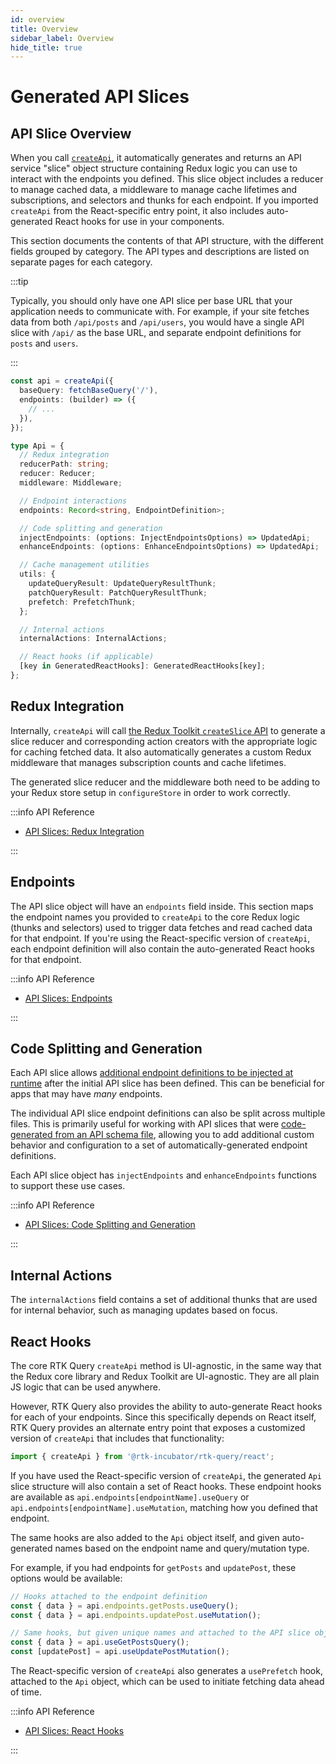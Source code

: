 ```yaml
---
id: overview
title: Overview
sidebar_label: Overview
hide_title: true
---
```


# Generated API Slices

## API Slice Overview

When you call [`createApi`](../createApi.md#createApi), it automatically generates and returns an API service "slice" object structure containing Redux logic you can use to interact with the endpoints you defined. This slice object includes a reducer to manage cached data, a middleware to manage cache lifetimes and subscriptions, and selectors and thunks for each endpoint. If you imported `createApi` from the React-specific entry point, it also includes auto-generated React hooks for use in your components.

This section documents the contents of that API structure, with the different fields grouped by category. The API types and descriptions are listed on separate pages for each category.

:::tip

Typically, you should only have one API slice per base URL that your application needs to communicate with. For example, if your site fetches data from both `/api/posts` and `/api/users`, you would have a single API slice with `/api/` as the base URL, and separate endpoint definitions for `posts` and `users`.

:::

```ts title="API Slice Contents"
const api = createApi({
  baseQuery: fetchBaseQuery('/'),
  endpoints: (builder) => ({
    // ...
  }),
});

type Api = {
  // Redux integration
  reducerPath: string;
  reducer: Reducer;
  middleware: Middleware;

  // Endpoint interactions
  endpoints: Record<string, EndpointDefinition>;

  // Code splitting and generation
  injectEndpoints: (options: InjectEndpointsOptions) => UpdatedApi;
  enhanceEndpoints: (options: EnhanceEndpointsOptions) => UpdatedApi;

  // Cache management utilities
  utils: {
    updateQueryResult: UpdateQueryResultThunk;
    patchQueryResult: PatchQueryResultThunk;
    prefetch: PrefetchThunk;
  };

  // Internal actions
  internalActions: InternalActions;

  // React hooks (if applicable)
  [key in GeneratedReactHooks]: GeneratedReactHooks[key];
};
```

## Redux Integration

Internally, `createApi` will call [the Redux Toolkit `createSlice` API](https://redux-toolkit.js.org/api/createSlice) to generate a slice reducer and corresponding action creators with the appropriate logic for caching fetched data. It also automatically generates a custom Redux middleware that manages subscription counts and cache lifetimes.

The generated slice reducer and the middleware both need to be adding to your Redux store setup in `configureStore` in order to work correctly.

:::info API Reference

- [API Slices: Redux Integration](./redux-integration.md)

:::

## Endpoints

The API slice object will have an `endpoints` field inside. This section maps the endpoint names you provided to `createApi` to the core Redux logic (thunks and selectors) used to trigger data fetches and read cached data for that endpoint. If you're using the React-specific version of `createApi`, each endpoint definition will also contain the auto-generated React hooks for that endpoint.

:::info API Reference

- [API Slices: Endpoints](./endpoints.md)

:::

## Code Splitting and Generation

Each API slice allows [additional endpoint definitions to be injected at runtime](../../concepts/code-splitting.md) after the initial API slice has been defined. This can be beneficial for apps that may have _many_ endpoints.

The individual API slice endpoint definitions can also be split across multiple files. This is primarily useful for working with API slices that were [code-generated from an API schema file](../../concepts/code-generation.md), allowing you to add additional custom behavior and configuration to a set of automatically-generated endpoint definitions.

Each API slice object has `injectEndpoints` and `enhanceEndpoints` functions to support these use cases.

:::info API Reference

- [API Slices: Code Splitting and Generation](./code-splitting.md)

:::

## Internal Actions

The `internalActions` field contains a set of additional thunks that are used for internal behavior, such as managing updates based on focus.

## React Hooks

The core RTK Query `createApi` method is UI-agnostic, in the same way that the Redux core library and Redux Toolkit are UI-agnostic. They are all plain JS logic that can be used anywhere.

However, RTK Query also provides the ability to auto-generate React hooks for each of your endpoints. Since this specifically depends on React itself, RTK Query provides an alternate entry point that exposes a customized version of `createApi` that includes that functionality:

```js
import { createApi } from '@rtk-incubator/rtk-query/react';
```

If you have used the React-specific version of `createApi`, the generated `Api` slice structure will also contain a set of React hooks. These endpoint hooks are available as `api.endpoints[endpointName].useQuery` or `api.endpoints[endpointName].useMutation`, matching how you defined that endpoint.

The same hooks are also added to the `Api` object itself, and given auto-generated names based on the endpoint name and query/mutation type.

For example, if you had endpoints for `getPosts` and `updatePost`, these options would be available:

```ts title="Generated React Hook names"
// Hooks attached to the endpoint definition
const { data } = api.endpoints.getPosts.useQuery();
const { data } = api.endpoints.updatePost.useMutation();

// Same hooks, but given unique names and attached to the API slice object
const { data } = api.useGetPostsQuery();
const [updatePost] = api.useUpdatePostMutation();
```

The React-specific version of `createApi` also generates a `usePrefetch` hook, attached to the `Api` object, which can be used to initiate fetching data ahead of time.

:::info API Reference

- [API Slices: React Hooks](./hooks.md)

:::

